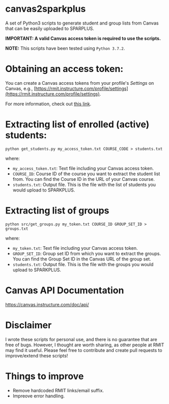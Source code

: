 # canvas2sparkplus
A set of Python3 scripts to generate student and group lists from Canvas that can be easily uploaded to SPARPLUS.

**IMPORTANT: A valid Canvas access token is required to use the scripts.**

**NOTE:** This scripts have been tested using `Python 3.7.2`.

# Obtaining an access token:
You can create a Canvas access tokens from your profile's *Settings* on Canvas, e.g., [https://rmit.instructure.com/profile/settings](https://rmit.instructure.com/profile/settings).

For more information, check out [this link](https://community.canvaslms.com/docs/DOC-10806-4214724194).

# Extracting  list of enrolled (active) students:

```python get_students.py my_access_token.txt COURSE_CODE > students.txt```

where:
- `my_access_token.txt`: Text file including your Canvas access token.
- `COURSE_ID`: Course ID of the course you want to extract the student list from. You can find the Course ID in the URL of your Canvas course.
- `students.txt`: Output file. This is the file with the list of students you would upload to SPARKPLUS.


# Extracting list of groups

```python src/get_groups.py my_token.txt COURSE_ID GROUP_SET_ID > groups.txt```

where:
- `my_token.txt`: Text file including your Canvas access token.
- `GROUP_SET_ID`: Group set ID from which you want to extract the groups. You can find the Group Set ID in the Canvas URL of the group set.
- `students.txt`: Output file. This is the file with the groups you would upload to SPARKPLUS.


# Canvas API Documentation
https://canvas.instructure.com/doc/api/


# Disclaimer

I wrote these scripts for personal use, and there is no guarantee that are free of bugs. However, I thought are worth sharing, as other people at RMIT may find it useful. Please feel free to contribute and create pull requests to improve/extend these scripts!


# Things to improve
 - Remove hardcoded RMIT links/email suffix.
 - Impreove error handling.